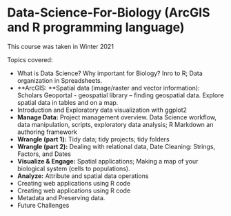 # Data-Science-For-Biology (ArcGIS and R programming language)

This course was taken in Winter 2021

Topics covered:
* What is Data Science? Why important for Biology? Inro to R; Data organization in Spreadsheets.
* **ArcGIS: **Spatial data (image/raster and vector information): Scholars Geoportal - geospatial library – finding geospatial data. Explore spatial data in tables and on a map. 
* Introduction and Exploratory data visualization with ggplot2
* **Manage Data:** Project management overview. Data Science workflow, data manipulation, scripts, exploratory data analysis; R Markdown an authoring framework
* **Wrangle (part 1):** Tidy data; tidy projects; tidy folders
* **Wrangle (part 2):** Dealing with relational data, Date Cleaning: Strings, Factors, and Dates
* **Visualize & Engage:** Spatial applications; Making a map of your biological system (cells to populations).
* **Analyze:** Attribute and spatial data operations
* Creating web applications using R code
* Creating web applications using R code
* Metadata and Preserving data. 
* Future Challenges
